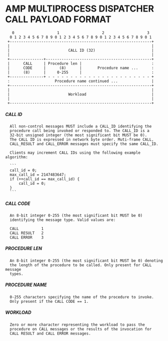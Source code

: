 # AMP MULTIPROCESS DISPATCHER CALL PAYLOAD FORMAT
     
       0                   1                   2                   3
      0 1 2 3 4 5 6 7 8 9 0 1 2 3 4 5 6 7 8 9 0 1 2 3 4 5 6 7 8 9 0 1
     +---------------------------------------------------------------+
     |                                                               |
     |                          CALL ID (32)                         |
     |                                                               |
     +---------------+-----------------------------------------------+
     |      CALL     | Procedure len |                               :
     |      CODE     |      (8)      |       Procedure name ...      :
     |      (8)      |     0-255     |                               :
     +---------------+ - - - - - - - - - - - - - - - - - - - - - - - +
     :                    Procedure name continued ...               |
     +---------------------------------------------------------------+
     |                                                               |
     |                          Workload                             |
     |                                                               |
     +---------------------------------------------------------------+
     
      
##### CALL ID
      
      All non-control messages MUST include a CALL_ID identifying the
      procedure call being invoked or responded to. The CALL_ID is a
      32-bit unsigned integer (the most significant bit MUST be 0).
      The CALL ID is expressed in network byte order. Muti-frame CALL,
      CALL_RESULT and CALL_ERROR messages must specify the same CALL_ID.
      
      Clients may increment CALL IDs using the following example algorithm:
      
      ```
      call_id = 0;
      max_call_id = 2147483647;
      if (++call_id == max_call_id) {
          call_id = 0;
      }
      ```
      
##### CALL CODE
      
      An 8-bit integer 0-255 (the most significant bit MUST be 0)
      identifying the message type. Valid values are:
      
      CALL          1
      CALL RESULT   2
      CALL ERROR    3
      
##### PROCEDURE LEN
      
      An 8-bit integer 0-255 (the most significant bit MUST be 0) denoting
      the length of the procedure to be called. Only present for CALL message
      types.
      
##### PROCEDURE NAME
      
      0-255 characters specifying the name of the procedure to invoke.
      Only present if the CALL CODE == 1.
      
##### WORKLOAD
      
      Zero or more character representing the workload to pass the
      procedure on CALL messages or the results of the invocation for
      CALL RESULT and CALL ERROR messages.
      
